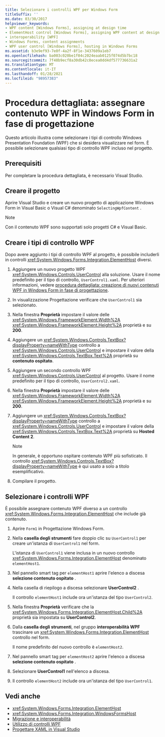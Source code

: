 ```yaml
---
title: Selezionare i controlli WPF per Windows Form
titleSuffix: ''
ms.date: 03/30/2017
helpviewer_keywords:
- WPF content [Windows Forms], assigning at design time
- ElementHost control [Windows Forms], assigning WPF content at design time
- interoperability [WPF]
- Windows Forms, content assignments
- WPF user control [Windows Forms], hosting in Windows Forms
ms.assetid: b3e9ef93-7e0f-4a2f-8f1e-3437609a1eb7
ms.openlocfilehash: ba003c020be1f04c2024eaab0125f074d5b7bc18
ms.sourcegitcommit: 7f48b9ecf8a30db42c8ecea0dd4df577736631a2
ms.translationtype: MT
ms.contentlocale: it-IT
ms.lasthandoff: 01/28/2021
ms.locfileid: "98957383"
---
```

# <a name="walkthrough-assign-wpf-content-on-windows-forms-at-design-time"></a>Procedura dettagliata: assegnare contenuto WPF in Windows Form in fase di progettazione

Questo articolo illustra come selezionare i tipi di controllo Windows Presentation Foundation (WPF) che si desidera visualizzare nel form. È possibile selezionare qualsiasi tipo di controllo WPF incluso nel progetto.

## <a name="prerequisites"></a>Prerequisiti

Per completare la procedura dettagliata, è necessario Visual Studio.

## <a name="create-the-project"></a>Creare il progetto

Aprire Visual Studio e creare un nuovo progetto di applicazione Windows Form in Visual Basic o Visual C# denominato `SelectingWpfContent` .

> [!NOTE]
> Con il contenuto WPF sono supportati solo progetti C# e Visual Basic.

## <a name="create-the-wpf-control-types"></a>Creare i tipi di controllo WPF

Dopo avere aggiunto i tipi di controllo WPF al progetto, è possibile includerli in controlli <xref:System.Windows.Forms.Integration.ElementHost> diversi.

1. Aggiungere un nuovo progetto WPF <xref:System.Windows.Controls.UserControl> alla soluzione. Usare il nome predefinito per il tipo di controllo, `UserControl1.xaml`. Per ulteriori informazioni, vedere [procedura dettagliata: creazione di nuovi contenuti WPF in Windows Form in fase di progettazione](walkthrough-creating-new-wpf-content-on-windows-forms-at-design-time.md).

2. In visualizzazione Progettazione verificare che `UserControl1` sia selezionato.

3. Nella finestra **Proprietà** impostare il valore delle <xref:System.Windows.FrameworkElement.Width%2A> <xref:System.Windows.FrameworkElement.Height%2A> proprietà e su **200**.

4. Aggiungere un <xref:System.Windows.Controls.TextBox?displayProperty=nameWithType> controllo a <xref:System.Windows.Controls.UserControl> e impostare il valore della <xref:System.Windows.Controls.TextBox.Text%2A> proprietà su **contenuto ospitato**.

5. Aggiungere un secondo controllo WPF <xref:System.Windows.Controls.UserControl> al progetto. Usare il nome predefinito per il tipo di controllo, `UserControl2.xaml`.

6. Nella finestra **Proprietà** impostare il valore delle <xref:System.Windows.FrameworkElement.Width%2A> <xref:System.Windows.FrameworkElement.Height%2A> proprietà e su **200**.

7. Aggiungere un <xref:System.Windows.Controls.TextBox?displayProperty=nameWithType> controllo a <xref:System.Windows.Controls.UserControl> e impostare il valore della <xref:System.Windows.Controls.TextBox.Text%2A> proprietà su **Hosted Content 2**.

   > [!NOTE]
   > In generale, è opportuno ospitare contenuto WPF più sofisticato. Il controllo <xref:System.Windows.Controls.TextBox?displayProperty=nameWithType> è qui usato a solo a titolo esemplificativo.

8. Compilare il progetto.

## <a name="select-wpf-controls"></a>Selezionare i controlli WPF

È possibile assegnare contenuto WPF diverso a un controllo <xref:System.Windows.Forms.Integration.ElementHost> che include già contenuto.

1. Aprire `Form1` in Progettazione Windows Form.

2. Nella **casella degli strumenti** fare doppio clic su `UserControl1` per creare un'istanza di `UserControl1` nel form.

   L'istanza di `UserControl1` viene inclusa in un nuovo controllo <xref:System.Windows.Forms.Integration.ElementHost> denominato `elementHost1`.

3. Nel pannello smart tag per `elementHost1` aprire l'elenco a discesa **selezione contenuto ospitato** .

4. Nella casella di riepilogo a discesa selezionare **UserControl2** .

   Il controllo `elementHost1` include ora un'istanza del tipo `UserControl2`.

5. Nella finestra **Proprietà** verificare che la <xref:System.Windows.Forms.Integration.ElementHost.Child%2A> proprietà sia impostata su **UserControl2**.

6. Dalla **casella degli strumenti**, nel gruppo **interoperabilità WPF** trascinare un <xref:System.Windows.Forms.Integration.ElementHost> controllo nel form.

   Il nome predefinito del nuovo controllo è `elementHost2`.

7. Nel pannello smart tag per `elementHost2` aprire l'elenco a discesa **selezione contenuto ospitato** .

8. Selezionare **UserControl1** nell'elenco a discesa.

9. Il controllo `elementHost2` include ora un'istanza del tipo `UserControl1`.

## <a name="see-also"></a>Vedi anche

- <xref:System.Windows.Forms.Integration.ElementHost>
- <xref:System.Windows.Forms.Integration.WindowsFormsHost>
- [Migrazione e interoperabilità](/dotnet/framework/wpf/advanced/migration-and-interoperability)
- [Utilizzo di controlli WPF](using-wpf-controls.md)
- [Progettare XAML in Visual Studio](/visualstudio/xaml-tools/designing-xaml-in-visual-studio)
